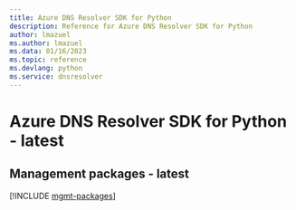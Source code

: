 ```yaml
---
title: Azure DNS Resolver SDK for Python
description: Reference for Azure DNS Resolver SDK for Python
author: lmazuel
ms.author: lmazuel
ms.data: 01/16/2023
ms.topic: reference
ms.devlang: python
ms.service: dnsresolver
---
```

# Azure DNS Resolver SDK for Python - latest

## Management packages - latest
[!INCLUDE [mgmt-packages](dns-resolver-mgmt-index.md)]